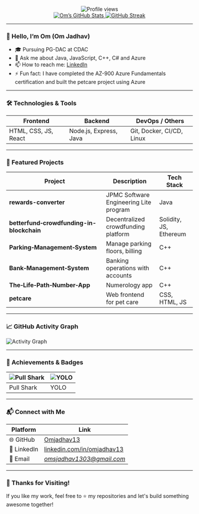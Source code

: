 <!-- START HEADER -->
<p align="center">
  <img src="https://komarev.com/ghpvc/?username=Omjadhav13&color=blue" alt="Profile views" />
  <br>
  <a href="https://github.com/Omjadhav13">
    <img src="https://github-readme-stats.vercel.app/api?username=Omjadhav13&show_icons=true&theme=dark" alt="Om’s GitHub Stats" />
  </a>
  <a href="https://github-readme-streak-stats.demolab.com/?user=Omjadhav13&theme=dark">
    <img src="https://github-readme-streak-stats.demolab.com/?user=Omjadhav13&theme=dark" alt="GitHub Streak" />
  </a>
</p>

<!-- END HEADER -->

---

### 👋 Hello, I’m Om (Om Jadhav)

- 🎓 Pursuing PG-DAC at CDAC
- 💬 Ask me about Java, JavaScript, C++, C# and Azure
- 📫 How to reach me: [LinkedIn](https://in.linkedin.com/in/omjadhav13)
- ⚡ Fun fact: I have completed the AZ-900 Azure Fundamentals certification and built the petcare project using Azure

---

### 🛠 Technologies & Tools

| Frontend | Backend | DevOps / Others |
|---|---|---|
| HTML, CSS, JS, React | Node.js, Express, Java | Git, Docker, CI/CD, Linux |

---

### 📂 Featured Projects

| Project | Description | Tech Stack |
|---|---|---|
| **rewards-converter** | JPMC Software Engineering Lite program | Java |
| **betterfund‑crowdfunding-in-blockchain** | Decentralized crowdfunding platform | Solidity, JS, Ethereum |  <!-- you can remove this row if you want -->
| **Parking‑Management‑System** | Manage parking floors, billing | C++ |
| **Bank‑Management‑System** | Banking operations with accounts | C++ |
| **The‑Life‑Path‑Number‑App** | Numerology app | C++ |
| **petcare** | Web frontend for pet care | CSS, HTML, JS |


---

### 📈 GitHub Activity Graph

![Activity Graph](https://github-readme-activity-graph.vercel.app/graph?username=Omjadhav13&theme=react-dark&hide_border=true)

---

### 🏅 Achievements & Badges

| ![Pull Shark](https://github.githubassets.com/assets/pull-shark-default-498c279a747d.png) | ![YOLO](https://github.githubassets.com/images/modules/profile/achievements/yolo-default.png) |
|---|---|
| Pull Shark | YOLO |

---

### 📬 Connect with Me

| Platform | Link |
|---------|------|
| 🌐 GitHub | [Omjadhav13](https://github.com/Omjadhav13) |
| 💼 LinkedIn | [linkedin.com/in/omjadhav13](https://linkedin.com/in/omjadhav13) |
| 📧 Email | *omsjadhav1303@gmail.com*  |

---

### 🙏 Thanks for Visiting!

If you like my work, feel free to ⭐️ my repositories and let's build something awesome together!

